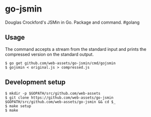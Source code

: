go-jsmin
========

Douglas Crockford's JSMin in Go. Package and command. #golang

## Usage

The command accepts a stream from the standard input and prints the compressed
version on the standard output.

```
$ go get github.com/web-assets/go-jsmin/cmd/gojsmin
$ gojsmin < original.js > compressed.js
```

## Development setup

```
$ mkdir -p $GOPATH/src/github.com/web-assets
$ git clone https://github.com/web-assets/go-jsmin $GOPATH/src/github.com/web-assets/go-jsmin && cd $_
$ make setup
$ make
```
